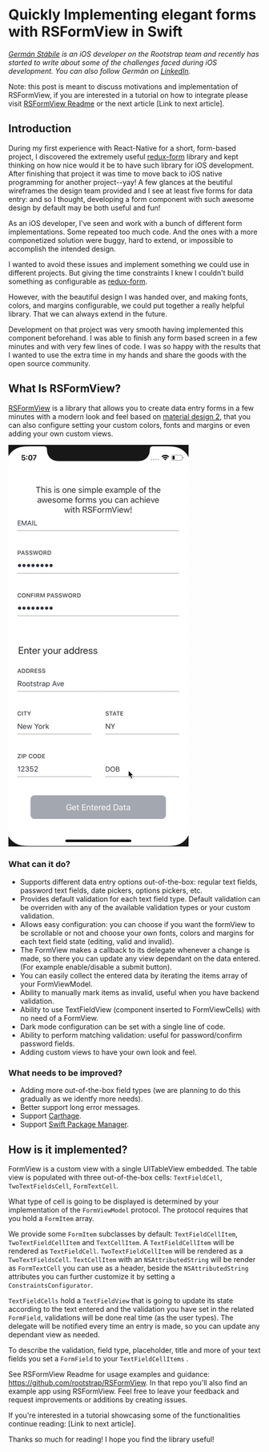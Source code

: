 # Quickly Implementing elegant forms with RSFormView in Swift
*[Germán Stábile](https://www.rootstrap.com/tech-blog/) is an iOS developer on the Rootstrap team and recently has started to write about some of the challenges faced during iOS development. You can also follow Germán on [LinkedIn](https://www.linkedin.com/in/german-stabile-61a1b755/).*

Note: this post is meant to discuss motivations and implementation of RSFormView, if you are interested in a tutorial on how to integrate please visit [RSFormView Readme](https://github.com/rootstrap/RSFormView) or the next article [Link to next article].

## Introduction 

During my first experience with React-Native for a short, form-based project, I discovered the extremely useful [redux-form](https://github.com/erikras/redux-form)  library and kept thinking on how nice would it be to have such library for iOS development. After finishing that project it was time to move back to iOS native programming for another project--yay!
A few glances at the beutiful wireframes the design team provided and I see at least five forms for data entry: and so I thought, developing a form component with such awesome design by default may be both useful and fun! 

As an iOS developer, I've seen and work with a bunch of different form implementations. Some repeated too much code. And the ones with a more componetized solution were buggy, hard to extend, or impossible to accomplish the intended design.  

I wanted to avoid these issues and implement something we could use in different projects. But giving the time constraints I knew I couldn't build something as configurable as [redux-form](https://github.com/erikras/redux-form).

However, with the beautiful design I was handed over, and making fonts, colors, and margins configurable,  we could put together a really helpful library. 
That we can always extend in the future. 

Development on that project was very smooth having implemented this component beforehand. I was able to finish any form based screen in a few minutes and with very few lines of code. I was so happy with the results that I wanted to use the extra time in my hands and share the goods with the open source community.    

## What Is RSFormView?

[RSFormView](https://github.com/rootstrap/RSFormView) is a library that allows you to create data entry forms in a few minutes with a modern look and feel based on [material design 2](https://material.io), that you can also configure setting your custom colors, fonts and margins or even adding your own custom views. 

![Alt](images/formExample.gif)

### What can it do? 

- Supports different data entry options out-of-the-box: regular text fields, password text fields, date pickers, options pickers, etc.
- Provides default validation for each text field type. Default validation can be overriden with any of the available validation types or your custom validation.
- Allows easy configuration: you can choose if you want the formView to be scrollable or not and choose your own fonts, colors and margins for each text field state (editing, valid and invalid).
- The FormView makes a callback to its delegate whenever a change is made, so there you can update any view dependant on the data entered. (For example  enable/disable a submit button).
- You can easily collect the entered data by iterating the items array of your FormViewModel.
- Ability to manually mark items as invalid, useful when you have backend validation. 
- Ability to use TextFieldView (component inserted to FormViewCells) with no need of a FormView. 
- Dark mode configuration can be set with a single line of code.
- Ability to perform matching validation: useful for password/confirm password fields.
- Adding custom views to have your own look and feel.

### What needs to be improved? 

- Adding more out-of-the-box field types (we are planning to do this gradually as we identfy more needs).
- Better support long error messages.
- Support [Carthage](https://github.com/Carthage/Carthage).
- Support [Swift Package Manager](https://swift.org/package-manager/).

## How is it implemented?

FormView is a custom view with a single UITableView embedded. 
The table view is populated with three out-of-the-box cells: `TextFieldCell`, `TwoTextFieldsCell`, `FormTextCell`. 

What type of cell is going to be displayed is determined by your implementation of the `FormViewModel` protocol. The protocol requires that you hold a `FormItem` array.

We provide some `FormItem` subclasses by default: `TextFieldCellItem`, `TwoTextFieldCellItem` and `TextCellItem`.
A `TextFieldCellItem` will be rendered as `TextFieldCell`.
`TwoTextFieldCellItem` will be rendered as a `TwoTextFieldsCell`. 
`TextCellItem` with an `NSAttributedString`  will be render as `FormTextCell` you can use as a header, beside the `NSAttributedString` attributes you can further customize it by setting a `ConstraintsConfigurator`. 

`TextFieldCells` hold a `TextFieldView` that is going to update its state according to the text entered and the validation you have set in the related `FormField`, validations will be done real time (as the user types).
The delegate will be notified every time an entry is made, so you can update any dependant view as needed. 

To describe the validation, field type, placeholder, title and more of your text fields you set a `FormField` to your `TextFieldCellItems` .

See RSFormView Readme for usage examples and guidance: https://github.com/rootstrap/RSFormView.
In that repo you'll also find an example app using RSFormView.
Feel free to leave your feedback and request improvements or additions by creating issues. 

If you're interested in a tutorial showcasing some of the functionalities continue reading: [Link to next article].

Thanks so much for reading! I hope you find the library useful! 





